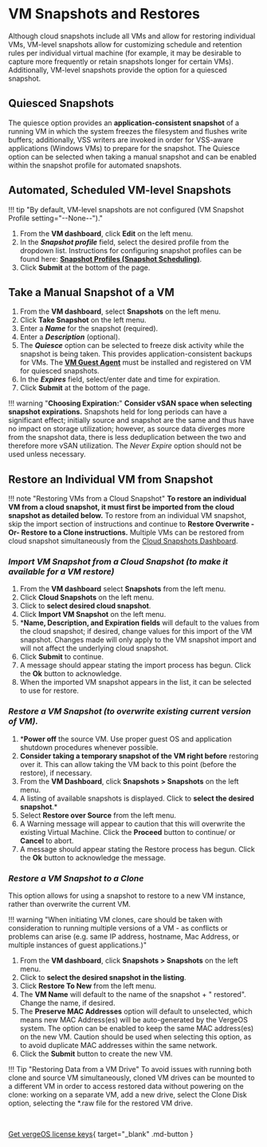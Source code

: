# VM Snapshots and Restores

Although cloud snapshots include all VMs and allow for restoring individual VMs, VM-level snapshots allow for customizing schedule and retention rules per individual virtual machine (for example, it may be desirable to capture more frequently or retain snapshots longer for certain VMs). Additionally, VM-level snapshots provide the option for a quiesced snapshot.

## Quiesced Snapshots

The quiesce option provides an **application-consistent snapshot** of a running VM in which the system freezes the filesystem and flushes write buffers; additionally, VSS writers are invoked in order for VSS-aware applications (Windows VMs) to prepare for the snapshot. The Quiesce option can be selected when taking a manual snapshot and can be enabled within the snapshot profile for automated snapshots.

## Automated, Scheduled VM-level Snapshots

!!! tip "By default, VM-level snapshots are not configured (VM Snapshot Profile setting="--None--")."

1. From the **VM dashboard**, click **Edit** on the left menu.
2. In the ***Snapshot profile*** field, select the desired profile from the dropdown list. Instructions for configuring snapshot profiles can be found here: [**Snapshot Profiles (Snapshot Scheduling)**](/product-guide/snapshot-profiles).
3. Click **Submit** at the bottom of the page.

## Take a Manual Snapshot of a VM

1. From the **VM dashboard**, select **Snapshots** on the left menu.
2. Click **Take Snapshot** on the left menu.
3. Enter a ***Name*** for the snapshot (required).
4. Enter a ***Description*** (optional).
5. The ***Quiesce*** option can be selected to freeze disk activity while the snapshot is being taken. This provides application-consistent backups for VMs. The [**VM Guest Agent**](/product-guide/VMguestagent) must be installed and registered on VM for quiesced snapshots.
6. In the ***Expires*** field, select/enter date and time for expiration.
7. Click **Submit** at the bottom of the page.

!!! warning "**Choosing Expiration:**"
     **Consider vSAN space when selecting snapshot expirations.** Snapshots held for long periods can have a significant effect; initially source and snapshot are the same and thus have no impact on storage utilization; however, as source data diverges more from the snapshot data, there is less deduplication between the two and therefore more vSAN utilization. The *Never Expire* option should not be used unless necessary.

## Restore an Individual VM from Snapshot

!!! note "Restoring VMs from a Cloud Snapshot"
    **To restore an individual VM from a cloud snapshot, it must first be imported from the cloud snapshot as detailed below.** To restore from an individual VM snapshot, skip the import section of instructions and continue to **Restore Overwrite -Or- Restore to a Clone instructions.** Multiple VMs can be restored from cloud snapshot simultaneously from the [Cloud Snapshots Dashboard](/product-guide/cloudsnapshotandrestore#restore-select-vms-from-a-cloud-snapshot-creates-new-vm-instances).

### *Import VM Snapshot from a Cloud Snapshot (to make it available for a VM restore)*

1. From the **VM dashboard** select **Snapshots** from the left menu.
2. Click **Cloud Snapshots** on the left menu.
3. Click to **select desired cloud snapshot**.
4. Click **Import VM Snapshot** on the left menu.
5. ***Name, Description, and Expiration fields** will default to the values from the cloud snapshot; if desired, change values for this import of the VM snapshot. Changes made will only apply to the VM snapshot import and will not affect the underlying cloud snapshot.
6. Click **Submit** to continue.
7. A message should appear stating the import process has begun. Click the **Ok** button to acknowledge.
8. When the imported VM snapshot appears in the list, it can be selected to use for restore.

### *Restore a VM Snapshot (to overwrite existing current version of VM).*

1. ***Power off** the source VM. Use proper guest OS and application shutdown procedures whenever possible.
2. **Consider taking a temporary snapshot of the VM right before** restoring over it. This can allow taking the VM back to this point (before the restore), if necessary.
3. From the **VM Dashboard**, click **Snapshots > Snapshots** on the left menu.
4. A listing of available snapshots is displayed. Click to **select the desired snapshot**.*
5. Select **Restore over Source** from the left menu.
6. A Warning message will appear to caution that this will overwrite the existing Virtual Machine. Click the **Proceed** button to continue/ or **Cancel** to abort.
7. A message should appear stating the Restore process has begun. Click the **Ok** button to acknowledge the message.

### *Restore a VM Snapshot to a Clone*

This option allows for using a snapshot to restore to a new VM instance, rather than overwrite the current VM.

!!! warning "When initiating VM clones, care should be taken with consideration to running multiple versions of a VM - as conflicts or problems can arise (e.g. same IP address, hostname, Mac Address, or multiple instances of guest applications.)"

1. From the **VM dashboard**, click **Snapshots > Snapshots** on the left menu.
2. Click to **select the desired snapshot in the listing**.
3. Click **Restore To New** from the left menu.
4. The **VM Name** will default to the name of the snapshot + " restored". Change the name, if desired.
5. The **Preserve MAC Addresses** option will default to unselected, which means new MAC Address(es) will be auto-generated by the VergeOS system. The option can be enabled to keep the same MAC address(es) on the new VM. Caution should be used when selecting this option, as to avoid duplicate MAC addresses within the same network.
6. Click the **Submit** button to create the new VM.

!!! Tip "Restoring Data from a VM Drive"
    To avoid issues with running both clone and source VM simultaneously, cloned VM drives can be mounted to a different VM in order to access restored data without powering on the clone: working on a separate VM, add a new drive, select the Clone Disk option, selecting the *.raw file for the restored VM drive.

</br>

[Get vergeOS license keys](https://www.verge.io/test-drive){ target="_blank" .md-button }